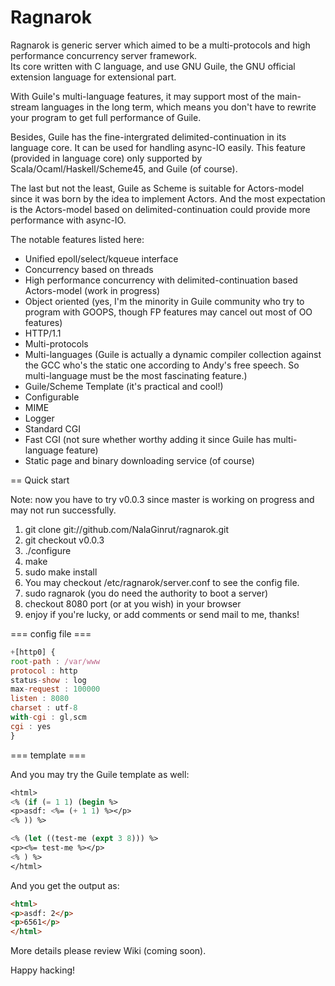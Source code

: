 Ragnarok
========

Ragnarok is generic server which aimed to be a multi-protocols and high performance concurrency server framework.  
Its core written with C language, and use GNU Guile, the GNU official extension language for extensional part.

With Guile's multi-language features, it may support most of the main-stream languages in the long term, which means
you don't have to rewrite your program to get full performance of Guile.

Besides, Guile has the fine-intergrated delimited-continuation in its language core. It can be used for handling async-IO easily.
This feature (provided in language core) only supported by Scala/Ocaml/Haskell/Scheme45, and Guile (of course).

The last but not the least, Guile as Scheme is suitable for Actors-model since it was born by the idea to implement Actors.
And the most expectation is the Actors-model based on delimited-continuation could provide more performance with async-IO.

The notable features listed here:
*  Unified epoll/select/kqueue interface
*  Concurrency based on threads
*  High performance concurrency with delimited-continuation based Actors-model (work in progress)
*  Object oriented 
   (yes, I'm the minority in Guile community who try to program with GOOPS, though FP features may cancel out most of OO features)
*  HTTP/1.1
*  Multi-protocols
*  Multi-languages
   (Guile is actually a dynamic compiler collection against the GCC who's the static one according to Andy's free speech. So multi-language must be the most fascinating feature.)
*  Guile/Scheme Template (it's practical and cool!)
*  Configurable
*  MIME
*  Logger
*  Standard CGI
*  Fast CGI (not sure whether worthy adding it since Guile has multi-language feature)
*  Static page and binary downloading service (of course) 

== Quick start

Note: now you have to try v0.0.3 since master is working on progress and may not run successfully.

1. git clone git://github.com/NalaGinrut/ragnarok.git
2. git checkout v0.0.3 
3. ./configure
4. make 
5. sudo make install
6. You may checkout /etc/ragnarok/server.conf to see the config file.
7. sudo ragnarok (you do need the authority to boot a server)
8. checkout 8080 port (or at you wish) in your browser
9. enjoy if you're lucky, or add comments or send mail to me, thanks!


=== config file ===
``` js
+[http0] {
root-path : /var/www
protocol : http
status-show : log
max-request : 100000
listen : 8080
charset : utf-8
with-cgi : gl,scm
cgi : yes
}
```
=== template ===

And you may try the Guile template as well:
``` scheme
<html>
<% (if (= 1 1) (begin %>
<p>asdf: <%= (+ 1 1) %></p>
<% )) %>

<% (let ((test-me (expt 3 8))) %>
<p><%= test-me %></p>
<% ) %>
</html>
```

And you get the output as:
``` html
<html>
<p>asdf: 2</p>
<p>6561</p>
</html>
```

More details please review Wiki (coming soon).

Happy hacking!
